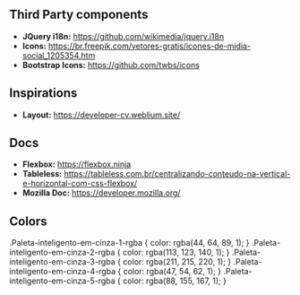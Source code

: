 ## Third Party components
- **JQuery i18n:** https://github.com/wikimedia/jquery.i18n
- **Icons:** https://br.freepik.com/vetores-gratis/icones-de-midia-social_1205354.htm
- **Bootstrap Icons:** https://github.com/twbs/icons 

## Inspirations
- **Layout:** https://developer-cv.weblium.site/

## Docs
- **Flexbox:** https://flexbox.ninja
- **Tableless:** https://tableless.com.br/centralizando-conteudo-na-vertical-e-horizontal-com-css-flexbox/
- **Mozilla Doc:** https://developer.mozilla.org/

## Colors
.Paleta-inteligento-em-cinza-1-rgba { color: rgba(44, 64, 89, 1); }
.Paleta-inteligento-em-cinza-2-rgba { color: rgba(113, 123, 140, 1); }
.Paleta-inteligento-em-cinza-3-rgba { color: rgba(211, 215, 220, 1); }
.Paleta-inteligento-em-cinza-4-rgba { color: rgba(47, 54, 62, 1); }
.Paleta-inteligento-em-cinza-5-rgba { color: rgba(88, 155, 167, 1); }